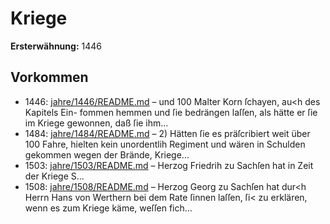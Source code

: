 # Kriege

**Ersterwähnung:** 1446

## Vorkommen
- 1446: [jahre/1446/README.md](../jahre/1446/README.md) – und 100 Malter Korn ſchayen, au<h des Kapitels Ein-
fommen hemmen und ſie bedrängen laſſen, als hätte er
ſie im Kriege gewonnen, daß ſie ihm...
- 1484: [jahre/1484/README.md](../jahre/1484/README.md) – 2) Hätten ſie es präſcribiert weit über 100 Fahre,
hielten kein unordentlih Regiment und wären in Schulden
gekommen wegen der Brände, Kriege...
- 1503: [jahre/1503/README.md](../jahre/1503/README.md) – Herzog Friedrih zu Sachſen hat in Zeit der Kriege
S...
- 1508: [jahre/1508/README.md](../jahre/1508/README.md) – Herzog Georg zu Sachſen hat dur<h Herrn Hans von
Werthern bei dem Rate ſinnen laſſen, ſi< zu erklären,
wenn es zum Kriege käme, weſſen fich...

